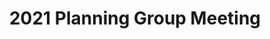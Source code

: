 ---
title: "2021 Planning Group Meeting"
linkTitle: "2021"
weight: 10
type: docs
description: >
 2021, OpenChain KWG Planning Group
---